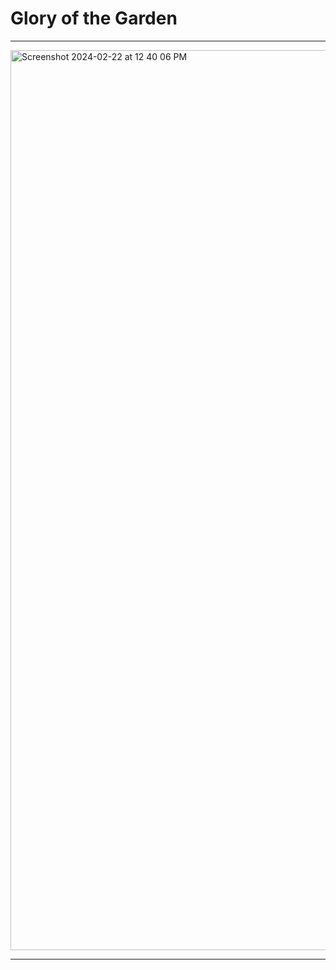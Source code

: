 # Glory of the Garden

---
<img width="1440" alt="Screenshot 2024-02-22 at 12 40 06 PM" src="https://github.com/Lynk4/PicoCTF/assets/44930131/4c1dd090-a4dd-43a2-9f21-512161183cc9">

---
